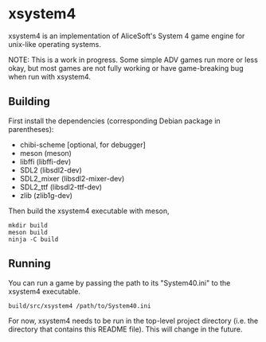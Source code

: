 xsystem4
========

xsystem4 is an implementation of AliceSoft's System 4 game engine for unix-like
operating systems.

NOTE: This is a work in progress. Some simple ADV games run more or less okay,
      but most games are not fully working or have game-breaking bug when run
      with xsystem4.

Building
--------

First install the dependencies (corresponding Debian package in parentheses):

* chibi-scheme [optional, for debugger]
* meson (meson)
* libffi (libffi-dev)
* SDL2 (libsdl2-dev)
* SDL2_mixer (libsdl2-mixer-dev)
* SDL2_ttf (libsdl2-ttf-dev)
* zlib (zlib1g-dev)

Then build the xsystem4 executable with meson,

    mkdir build
    meson build
    ninja -C build

Running
-------

You can run a game by passing the path to its "System40.ini" to the xsystem4
executable.

    build/src/xsystem4 /path/to/System40.ini

For now, xsystem4 needs to be run in the top-level project directory (i.e. the
directory that contains this README file). This will change in the future.
